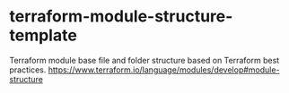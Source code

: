# terraform-module-structure-template
Terraform module base file and folder structure based on Terraform best practices.
https://www.terraform.io/language/modules/develop#module-structure
